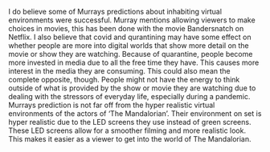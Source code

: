 I do believe some of Murrays predictions about inhabiting virtual environments were successful. Murray mentions allowing viewers to make choices in movies, this has been done with the movie Bandersnatch on Netflix. I also believe that covid and qurantining may have some effect on whether people are more into digital worlds that show more detail on the movie or show they are watching. Because of quarantine, people become more invested in media due to all the free time they have. This causes more interest in the media they are consuming. This could also mean the complete opposite, though. People might not have the energy to think outside of what is provided by the show or movie they are watching due to dealing with the stressors of everyday life, especially during a pandemic. Murrays prediction is not far off from the hyper realistic virtual environments of the actors of ‘The Mandalorian’. Their environment on set is hyper realistic due to the LED screens they use instead of green screens. These LED screens allow for a smoother filming and more realistic look. This makes it easier as a viewer to get into the world of The Mandalorian. 
